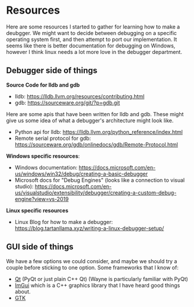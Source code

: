 # Resources
Here are some resources I started to gather for learning how to make a deubgger.
We might want to decide between debugging on a specific operating system first, and then attempt to port our implementation.
It seems like there is better documentation for debugging on Windows, however I think linux needs
a lot more love in the debugger department.

## Debugger side of things

**Source Code for lldb and gdb**
* lldb: <https://lldb.llvm.org/resources/contributing.html>
* gdb: <https://sourceware.org/git/?p=gdb.git>

Here are some apis that have been written for lldb and gdb. These might give us some idea of what a debugger's
architecture might look like.
* Python api for lldb: <https://lldb.llvm.org/python_reference/index.html>
* Remote serial protocol for gdb: <https://sourceware.org/gdb/onlinedocs/gdb/Remote-Protocol.html>

**Windows specific resources**:
* Windows documentation: <https://docs.microsoft.com/en-us/windows/win32/debug/creating-a-basic-debugger>
* Microsoft docs for "Debug Engines" (looks like a connection to visual studio): <https://docs.microsoft.com/en-us/visualstudio/extensibility/debugger/creating-a-custom-debug-engine?view=vs-2019>

**Linux specific resources**
* Linux Blog for how to make a debugger: <https://blog.tartanllama.xyz/writing-a-linux-debugger-setup/>

## GUI side of things
We have a few options we could consider, and maybe we should try a couple before sticking to one option.
Some frameworks that I know of:

* [Qt](https://doc.qt.io/) (PyQt or just plain C++ Qt) (Wayne is particularly familiar with PyQt)
* [ImGui](https://github.com/ocornut/imgui) which is a C++ graphics library that I have heard good things about.
* [GTK](https://www.gtk.org/)